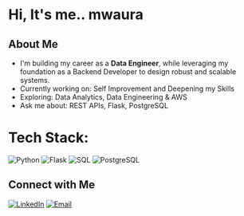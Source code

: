 #  Hi, It's me.. mwaura

## About Me
-  I'm building my career as a **Data Engineer**, while leveraging my foundation as a Backend Developer to design robust and scalable systems.
-  Currently working on: Self Improvement and Deepening my Skills
-  Exploring: Data Analytics, Data Engineering & AWS
-  Ask me about: REST APIs, Flask, PostgreSQL


# Tech Stack:

![Python](https://img.shields.io/badge/Python-D0FFBC?style=for-the-badge&logo=python&logoColor=5C7153&labelColor=D0FFBC) ![Flask](https://img.shields.io/badge/Flask-D0FFBC?style=for-the-badge&logo=flask&logoColor=5C7153&labelColor=D0FFBC) ![SQL](https://img.shields.io/badge/SQL-D0FFBC?style=for-the-badge&logo=database&logoColor=5C7153&labelColor=D0FFBC) ![PostgreSQL](https://img.)





## Connect with Me

[![LinkedIn](https://img.shields.io/badge/LinkedIn-0A66C2?style=for-the-badge&logo=linkedin&logoColor=white)](https://www.linkedin.com/in/mwaura-mwangi-57805382/) 
[![Email](https://img.shields.io/badge/Gmail-D14836?style=for-the-badge&logo=gmail&logoColor=white)](mailto:dev.mwauramwangi@gmail.com)
